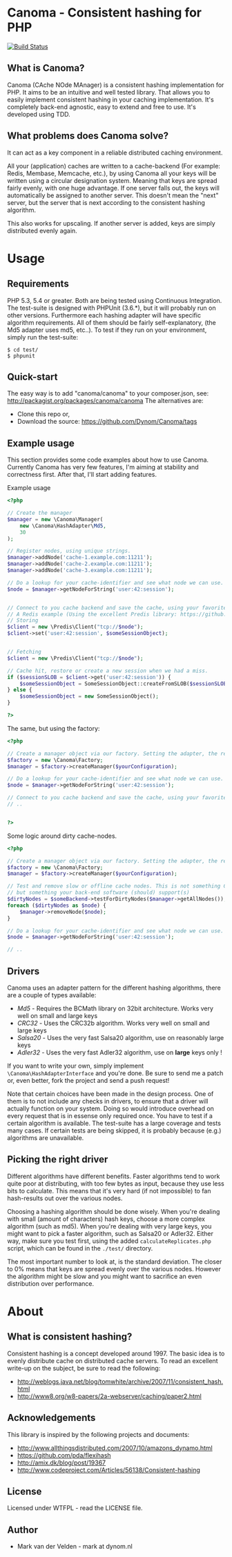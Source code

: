 Canoma - Consistent hashing for PHP
===================================

[![Build Status](https://secure.travis-ci.org/Dynom/Canoma.png?branch=development)](http://travis-ci.org/Dynom/Canoma)


What is Canoma?
---------------
Canoma (CAche NOde MAnager) is a consistent hashing implementation for PHP. It aims to be an intuitive and well tested library.
That allows you to easily implement consistent hashing in your caching implementation. It's completely back-end
agnostic, easy to extend and free to use. It's developed using TDD.


What problems does Canoma solve?
--------------------------------
It can act as a key component in a reliable distributed caching environment.

All your (application) caches are written to a cache-backend (For example: Redis, Membase, Memcache, etc.),
by using Canoma all your keys will be written using a circular designation system. Meaning that keys are spread fairly
evenly, with one huge advantage. If one server falls out, the keys will automatically be assigned to another server.
This doesn't mean the "next" server, but the server that is next according to the consistent hashing algorithm.

This also works for upscaling. If another server is added, keys are simply distributed evenly again.


Usage
=====


Requirements
------------
PHP 5.3, 5.4 or greater. Both are being tested using Continuous Integration. The test-suite is designed with PHPUnit
(3.6.*), but it will probably run on other versions. Furthermore each hashing adapter will have specific algorithm
requirements. All of them should be fairly self-explanatory, (the Md5 adapter uses md5, etc..). To test if they run on
your environment, simply run the test-suite:

```
$ cd test/
$ phpunit
```


Quick-start
------------
The easy way is to add "canoma/canoma" to your composer.json, see: http://packagist.org/packages/canoma/canoma
The alternatives are:

* Clone this repo or,
* Download the source: https://github.com/Dynom/Canoma/tags


Example usage
-------------
This section provides some code examples about how to use Canoma. Currently Canoma has very few features, I'm aiming at
stability and correctness first. After that, I'll start adding features.

Example usage
```php
<?php

// Create the manager
$manager = new \Canoma\Manager(
    new \Canoma\HashAdapter\Md5,
    30
);

// Register nodes, using unique strings.
$manager->addNode('cache-1.example.com:11211');
$manager->addNode('cache-2.example.com:11211');
$manager->addNode('cache-3.example.com:11211');

// Do a lookup for your cache-identifier and see what node we can use.
$node = $manager->getNodeForString('user:42:session');


// Connect to you cache backend and save the cache, using your favorite backends and libraries
// A Redis example (Using the excellent Predis library: https://github.com/nrk/predis)
// Storing
$client = new \Predis\Client("tcp://$node");
$client->set('user:42:session', $someSessionObject);


// Fetching
$client = new \Predis\Client("tcp://$node");

// Cache hit, restore or create a new session when we had a miss.
if ($sessionSLOB = $client->get('user:42:session')) {
    $someSessionObject = SomeSessionObject::createFromSLOB($sessionSLOB);
} else {
    $someSessionObject = new SomeSessionObject();
}

?>
```

The same, but using the factory:
```php
<?php

// Create a manager object via our factory. Setting the adapter, the replicate count and the nodes
$factory = new \Canoma\Factory;
$manager = $factory->createManager($yourConfiguration);

// Do a lookup for your cache-identifier and see what node we can use.
$node = $manager->getNodeForString('user:42:session');

// Connect to you cache backend and save the cache, using your favorite backends and libraries
// ..


?>
```

Some logic around dirty cache-nodes.
```php
<?php

// Create a manager object via our factory. Setting the adapter, the replicate count and the nodes
$factory = new \Canoma\Factory;
$manager = $factory->createManager($yourConfiguration);

// Test and remove slow or offline cache nodes. This is not something Canoma can do
// but something your back-end software (should) support(s)
$dirtyNodes = $someBackend->testForDirtyNodes($manager->getAllNodes());
foreach ($dirtyNodes as $node) {
    $manager->removeNode($node);
}

// Do a lookup for your cache-identifier and see what node we can use.
$node = $manager->getNodeForString('user:42:session');

// ..

```



Drivers
-------
Canoma uses an adapter pattern for the different hashing algorithms, there are a couple of types available:
* _Md5_ - Requires the BCMath library on 32bit architecture. Works very well on small and large keys
* _CRC32_ - Uses the CRC32b algorithm. Works very well on small and large keys
* _Salsa20_ - Uses the very fast Salsa20 algorithm, use on reasonably large keys
* _Adler32_ - Uses the very fast Adler32 algorithm, use on **large** keys only !

If you want to write your own, simply implement ```\Canoma\HashAdapterInterface``` and you're done. Be sure to send me a
patch or, even better, fork the project and send a push request!

Note that certain choices have been made in the design process. One of them is to not include any checks in drivers, to
ensure that a driver will actually function on your system. Doing so would introduce overhead on every request that is
in essense only required once. You have to test if a certain algorithm is available. The test-suite has a large
coverage and tests many cases. If certain tests are being skipped, it is probably because (e.g.) algorithms are
unavailable.


Picking the right driver
------------------------
Different algorithms have different benefits. Faster algorithms tend to work quite poor at distributing, with too few
bytes as input, because they use less bits to calculate. This means that it's very hard (if not impossible) to fan
hash-results out over the various nodes.

Choosing a hashing algorithm should be done wisely. When you're dealing with small (amount of characters) hash keys,
choose a more complex algorithm (such as md5). When you're dealing with very large keys, you might want to pick a faster
algorithm, such as Salsa20 or Adler32. Either way, make sure you test first, using the added ```calculateReplicates.php```
script, which can be found in the ```./test/``` directory.

The most important number to look at, is the standard deviation. The closer to 0% means that keys are spread evenly over
the various nodes. However the algorithm might be slow and you might want to sacrifice an even distribution over
performance.


About
=====


What is consistent hashing?
---------------------------
Consistent hashing is a concept developed around 1997. The basic idea is to evenly distribute cache on distributed cache
servers. To read an excellent write-up on the subject, be sure to read the following:

* http://weblogs.java.net/blog/tomwhite/archive/2007/11/consistent_hash.html
* http://www8.org/w8-papers/2a-webserver/caching/paper2.html


Acknowledgements
----------------
This library is inspired by the following projects and documents:

* http://www.allthingsdistributed.com/2007/10/amazons_dynamo.html
* https://github.com/pda/flexihash
* http://amix.dk/blog/post/19367
* http://www.codeproject.com/Articles/56138/Consistent-hashing


License
-------
Licensed under WTFPL - read the LICENSE file.


Author
------
* Mark van der Velden - mark at dynom.nl